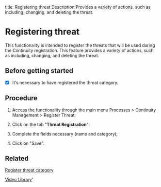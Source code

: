 title: Registering threat
Description:Provides a variety of actions, such as including, changing, and deleting the threat. 
# Registering threat

This functionality is intended to register the threats that will be used during the Continuity registration.
This feature provides a variety of actions, such as including, changing, and deleting the threat.

Before getting started
--------------------------

- [x] It's necessary to have registered the threat category.

Procedure
-------------

1.  Access the functionality through the main menu Processes \> Continuity
    Management \> Register Threat;

2.  Click on the tab "**Threat Registration**";

3.  Complete the fields necessary (name and category);

4.  Click on "Save".

Related
-----------

[Register threat category](/en-us/4biz-helium/processes/continuity/configuration/threat-category.html)

<i class='fa fa-youtube-play  fa-2x' style='color:#97ce17;vertical-align: middle;'> </i> [Video Library](https://www.youtube.com/playlist?list=PLB5qK2uzf2RPwpIsGu97d5LVHeTNzpTMC)'
